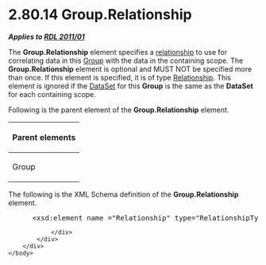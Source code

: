 <html dir="LTR" xmlns:mshelp="http://msdn.microsoft.com/mshelp" xmlns:ddue="http://ddue.schemas.microsoft.com/authoring/2003/5" xmlns:xlink="http://www.w3.org/1999/xlink" xmlns:tool="http://www.microsoft.com/tooltip">
    <head>
        <meta http-equiv="Content-Type" content="text/html; CHARSET=utf-8"></meta>
        <meta name="save" content="history"></meta>
        <title>2.80.14 Group.Relationship</title>
        <xml>
            <mshelp:toctitle title="2.80.14 Group.Relationship"></mshelp:toctitle>
            <mshelp:rltitle title="[MS-RDL]: Group.Relationship"></mshelp:rltitle>
            <mshelp:keyword index="A" term="3b382658-a93a-45cd-a037-25066739fc53"></mshelp:keyword>
            <mshelp:attr name="DCSext.ContentType" value="open specification"></mshelp:attr>
            <mshelp:attr name="AssetID" value="3b382658-a93a-45cd-a037-25066739fc53"></mshelp:attr>
            <mshelp:attr name="TopicType" value="kbRef"></mshelp:attr>
            <mshelp:attr name="DCSext.Title" value="[MS-RDL]: Group.Relationship" />
        </xml>
    </head>
    <body>
        <div id="header">
            <h1 class="heading">2.80.14 Group.Relationship</h1>
        </div>
        <div id="mainSection">
            <div id="mainBody">
                <div id="allHistory" class="saveHistory"></div>
                <div id="sectionSection0" class="section" name="collapseableSection">
                    

<p><b><i>Applies to </i></b><a href="bf2bab1a-b608-4bcc-b718-1cc1baa9579c.md"><b><i>RDL 2011/01</i></b></a></p>

<p>The <b>Group.Relationship</b> element specifies a <a href="b2482b3f-74ab-4ca8-a9e5-c07955011743.md#gt_2913b24a-aa1a-42cb-8b80-047821e296cb">relationship</a> to use for
correlating data in this <a href="dbfff811-1be7-4e8b-a5d2-6cc522317fbe.md">Group</a>
with the data in the containing scope. The <b>Group.Relationship</b> element is
optional and MUST NOT be specified more than once. If this element is
specified, it is of type <a href="6d1c77e5-1573-4ad6-8d2a-c507411ad94b.md">Relationship</a>.
This element is ignored if the <a href="a14782b0-2e2f-4305-83a3-3de3fd750b6a.md">DataSet</a> for this <b>Group</b>
is the same as the <b>DataSet</b> for each containing scope.</p>

<p>Following is the parent element of the <b>Group.Relationship</b>
element.</p>

<table>
 <thead>
  <tr>
   <th>
   <p>Parent elements</p>
   </th>
  </tr>
 </thead>
 <tr>
  <td>
  <p>Group</p>
  </td>
 </tr>
</table>

<p>The following is the XML Schema definition of the <b>Group.Relationship</b>
element.</p>

<dl>
<dd>
<div><pre> &lt;xsd:element name =&quot;Relationship&quot; type=&quot;RelationshipType&quot; minOccurs=&quot;0&quot; /&gt;
</pre></div>
</dd></dl>


                </div>
            </div>
        </div>
    </body>
</html>
